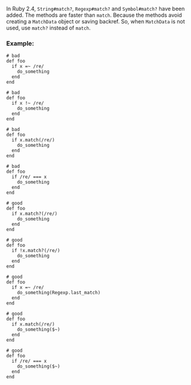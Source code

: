 In Ruby 2.4, `String#match?`, `Regexp#match?` and `Symbol#match?`
have been added. The methods are faster than `match`.
Because the methods avoid creating a `MatchData` object or saving
backref.
So, when `MatchData` is not used, use `match?` instead of `match`.

### Example:
    # bad
    def foo
      if x =~ /re/
        do_something
      end
    end

    # bad
    def foo
      if x !~ /re/
        do_something
      end
    end

    # bad
    def foo
      if x.match(/re/)
        do_something
      end
    end

    # bad
    def foo
      if /re/ === x
        do_something
      end
    end

    # good
    def foo
      if x.match?(/re/)
        do_something
      end
    end

    # good
    def foo
      if !x.match?(/re/)
        do_something
      end
    end

    # good
    def foo
      if x =~ /re/
        do_something(Regexp.last_match)
      end
    end

    # good
    def foo
      if x.match(/re/)
        do_something($~)
      end
    end

    # good
    def foo
      if /re/ === x
        do_something($~)
      end
    end